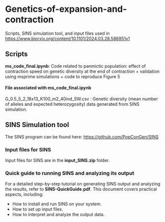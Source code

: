 # Genetics-of-expansion-and-contraction
Scripts, SINS simulation tool, and input files used in https://www.biorxiv.org/content/10.1101/2024.03.28.586951v1


## Scripts
**ms_code_final.ipynb**: Code related to panmictic population: effect of contraction speed on genetic diversity at the end of contraction + validation using msprime simulations + code to reproduce Figure 5 

#### File associated with ms_code_final.ipynb
G_0.5_5_2_18x13_K100_m2_40ind_SW.csv : Genetic diversity (mean number of alleles and expected heterozygosity) data generated from SINS simulation.

## SINS Simulation tool
The SINS program can be found here: https://github.com/PopConGen/SINS

### Input files for SINS
Input files for SINS are in the **input_SINS.zip** folder.

### Quick guide to running SINS and analyzing its output
For a detailed step-by-step tutorial on generating SINS output and analyzing the results, refer to **SINS-QuickGuide.pdf**. This document covers practical aspects, including:

- How to install and run SINS on your system.
- How to set up input files.
- How to interpret and analyze the output data.

